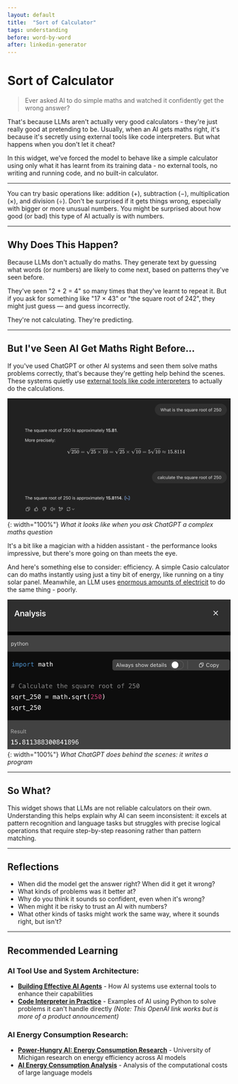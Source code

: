 ```yaml
---
layout: default
title:  "Sort of Calculator"
tags: understanding
before: word-by-word
after: linkedin-generator
---
```


# Sort of Calculator

> Ever asked AI to do simple maths and watched it confidently get the wrong answer?

That's because LLMs aren't actually very good calculators - they're just really good at pretending to be.
Usually, when an AI gets maths right, it's because it's secretly using external tools like code interpreters. But what happens when you don't let it cheat?

In this widget, we've forced the model to behave like a simple calculator using only what it has learnt from its training data - no external tools, no writing and running  code, and no built-in calculator.

---

<script
	type="module"
	src="https://gradio.s3-us-west-2.amazonaws.com/5.23.3/gradio.js"
></script>

<gradio-app src="https://willsh1997-llm-calculator.hf.space"></gradio-app>

You can try basic operations like: addition (+), subtraction (−), multiplication (×), and division (÷). Don't be surprised if it gets things wrong, especially with bigger or more unusual numbers. You might be surprised about how good (or bad) this type of AI actually is with numbers.

---

## Why Does This Happen?

Because LLMs don't actually do maths. They generate text by guessing what words (or numbers) are likely to come next, based on patterns they've seen before.

They've seen "2 + 2 = 4" so many times that they've learnt to repeat it. But if you ask for something like "17 × 43" or "the square root of 242", they might just guess — and guess incorrectly.

They're not calculating. They're predicting.

---

## But I've Seen AI Get Maths Right Before...

If you've used ChatGPT or other AI systems and seen them solve maths problems correctly, that's because they're getting help behind the scenes. These systems quietly use [external tools like code interpreters](https://openai.com/index/chatgpt-can-now-run-code/) to actually do the calculations.

![What it looks like when you ask ChatGPT a complex maths question](/assets/img/squareroot.png){: width="100%"}
*What it looks like when you ask ChatGPT a complex maths question*

It's a bit like a magician with a hidden assistant - the performance looks impressive, but there's more going on than meets the eye.

And here's something else to consider: efficiency. A simple Casio calculator can do maths instantly using just a tiny bit of energy, like running on a tiny solar panel. Meanwhile, an LLM uses [enormous amounts of electricit](https://arxiv.org/abs/2311.16863) to do the same thing - poorly.

![What ChatGPT does behind the scenes: it writes a program](/assets/img/square_root_2.png){: width="100%"}
*What ChatGPT does behind the scenes: it writes a program*

---

## So What?

This widget shows that LLMs are not reliable calculators on their own. Understanding this helps explain why AI can seem inconsistent: it excels at pattern recognition and language tasks but struggles with precise logical operations that require step-by-step reasoning rather than pattern matching.

---

## Reflections
- When did the model get the answer right? When did it get it wrong?
- What kinds of problems was it better at?
- Why do you think it sounds so confident, even when it's wrong?
- When might it be risky to trust an AI with numbers?
- What other kinds of tasks might work the same way, where it sounds right, but isn't?

---

## Recommended Learning

### AI Tool Use and System Architecture:
* **[Building Effective AI Agents](https://www.anthropic.com/engineering/building-effective-agents)** - How AI systems use external tools to enhance their capabilities
* **[Code Interpreter in Practice](https://openai.com/index/chatgpt-can-now-run-code/)** - Examples of AI using Python to solve problems it can't handle directly *(Note: This OpenAI link works but is more of a product announcement)*

### AI Energy Consumption Research:
* **[Power-Hungry AI: Energy Consumption Research](https://cse.engin.umich.edu/stories/power-hungry-ai-researchers-evaluate-energy-consumption-across-models)** - University of Michigan research on energy efficiency across AI models
* **[AI Energy Consumption Analysis](https://www.integrityenergy.com/blog/the-shocking-truth-of-ai-energy-consumption/)** - Analysis of the computational costs of large language models